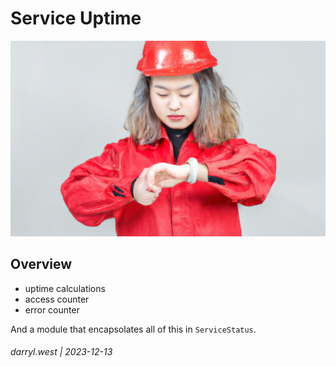 # Service Uptime

![service updatime](./uptime-logo.png)

## Overview

* uptime calculations
* access counter
* error counter

And a module that encapsolates all of this in `ServiceStatus`.  


###### darryl.west | 2023-12-13
